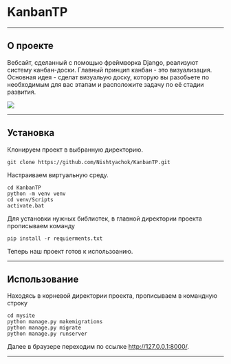 # KanbanTP

---

## О проекте

Вебсайт, сделанный с помощью фреймворка Django, реализуют систему канбан-доски.
Главный принцип канбан - это визуализация. Основная идея - сделат визуальую доску,
которую вы разобьете по необходимым для вас этапам и расположите задачу по её стадии развития.

![](https://skr.sh/i/070622/AQYHSJ14.jpg?download=1&name=%D0%A1%D0%BA%D1%80%D0%B8%D0%BD%D1%88%D0%BE%D1%82%2007-06-2022%2015:55:00.jpg)

---

## Установка

Клонируем проект в выбранную директорию.

````
git clone https://github.com/Nishtyachok/KanbanTP.git
````

Настраиваем виртуальную среду.

````
cd KanbanTP
python -m venv venv
cd venv/Scripts
activate.bat
````

Для установки нужных библиотек, в главной директории проекта прописываем команду

````
pip install -r requierments.txt 
````

Теперь наш проект готов к использоанию.

---

## Использование

Находясь в корневой директории проекта, прописываем в командную строку

````
cd mysite
python manage.py makemigrations
python manage.py migrate
python manage.py runserver
````

Далее в браузере переходим по ссылке http://127.0.0.1:8000/.

---
